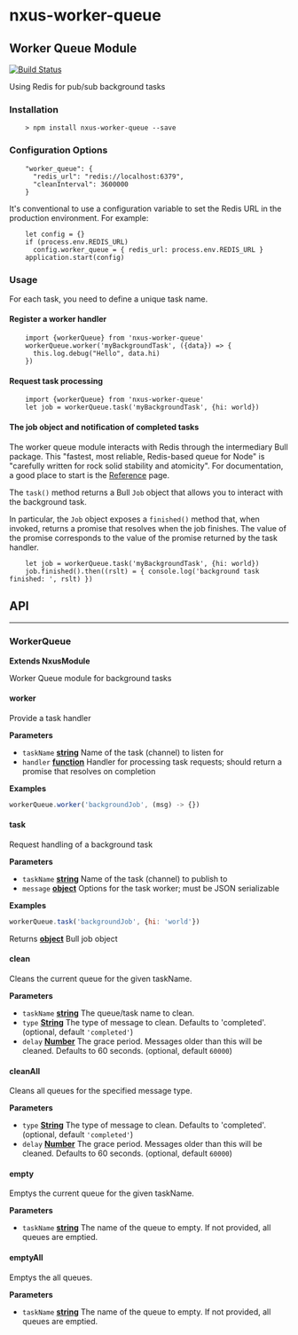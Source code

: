 # nxus-worker-queue

<!-- Generated by documentation.js. Update this documentation by updating the source code. -->

### 

## Worker Queue Module

[![Build Status](https://travis-ci.org/nxus/worker-queue.svg?branch=master)](https://travis-ci.org/nxus/worker-queue)

Using Redis for pub/sub background tasks

### Installation

        > npm install nxus-worker-queue --save

### Configuration Options

        "worker_queue": {
          "redis_url": "redis://localhost:6379",
          "cleanInterval": 3600000
        }

It's conventional to use a configuration variable to set the
Redis URL in the production environment. For example:

        let config = {}
        if (process.env.REDIS_URL)
          config.worker_queue = { redis_url: process.env.REDIS_URL }
        application.start(config)

### Usage

For each task, you need to define a unique task name.

#### Register a worker handler

        import {workerQueue} from 'nxus-worker-queue'
        workerQueue.worker('myBackgroundTask', ({data}) => {
          this.log.debug("Hello", data.hi)
        })

#### Request task processing

        import {workerQueue} from 'nxus-worker-queue'
        let job = workerQueue.task('myBackgroundTask', {hi: world})

#### The job object and notification of completed tasks

The worker queue module interacts with Redis through the intermediary
Bull package. This "fastest, most reliable, Redis-based queue for
Node" is "carefully written for rock solid stability and atomicity".
For documentation, a good place to start is
the [Reference](https://github.com/pertoo/bull/blob/master/REFERENCE.md) page.

The `task()` method returns a Bull `Job` object that allows you to
interact with the background task.

In particular, the `Job` object exposes a `finished()` method that,
when invoked, returns a promise that resolves when the job finishes.
The value of the promise corresponds to the value of the promise
returned by the task handler.

        let job = workerQueue.task('myBackgroundTask', {hi: world})
        job.finished().then((rslt) = { console.log('background task finished: ', rslt) })

## API

* * *

### WorkerQueue

**Extends NxusModule**

Worker Queue module for background tasks

#### worker

Provide a task handler

**Parameters**

-   `taskName` **[string](https://developer.mozilla.org/en-US/docs/Web/JavaScript/Reference/Global_Objects/String)** Name of the task (channel) to listen for
-   `handler` **[function](https://developer.mozilla.org/en-US/docs/Web/JavaScript/Reference/Statements/function)** Handler for processing task requests;
      should return a promise that resolves on completion

**Examples**

```javascript
workerQueue.worker('backgroundJob', (msg) -> {})
```

#### task

Request handling of a background task

**Parameters**

-   `taskName` **[string](https://developer.mozilla.org/en-US/docs/Web/JavaScript/Reference/Global_Objects/String)** Name of the task (channel) to publish to
-   `message` **[object](https://developer.mozilla.org/en-US/docs/Web/JavaScript/Reference/Global_Objects/Object)** Options for the task worker;
      must be JSON serializable

**Examples**

```javascript
workerQueue.task('backgroundJob', {hi: 'world'})
```

Returns **[object](https://developer.mozilla.org/en-US/docs/Web/JavaScript/Reference/Global_Objects/Object)** Bull job object

#### clean

Cleans the current queue for the given taskName.

**Parameters**

-   `taskName` **[string](https://developer.mozilla.org/en-US/docs/Web/JavaScript/Reference/Global_Objects/String)** The queue/task name to clean.
-   `type` **[String](https://developer.mozilla.org/en-US/docs/Web/JavaScript/Reference/Global_Objects/String)** The type of message to clean. Defaults to 'completed'. (optional, default `'completed'`)
-   `delay` **[Number](https://developer.mozilla.org/en-US/docs/Web/JavaScript/Reference/Global_Objects/Number)** The grace period. Messages older than this will be cleaned. Defaults to 60 seconds. (optional, default `60000`)

#### cleanAll

Cleans all queues for the specified message type.

**Parameters**

-   `type` **[String](https://developer.mozilla.org/en-US/docs/Web/JavaScript/Reference/Global_Objects/String)** The type of message to clean. Defaults to 'completed'. (optional, default `'completed'`)
-   `delay` **[Number](https://developer.mozilla.org/en-US/docs/Web/JavaScript/Reference/Global_Objects/Number)** The grace period. Messages older than this will be cleaned. Defaults to 60 seconds. (optional, default `60000`)

#### empty

Emptys the current queue for the given taskName.

**Parameters**

-   `taskName` **[string](https://developer.mozilla.org/en-US/docs/Web/JavaScript/Reference/Global_Objects/String)** The name of the queue to empty. If not provided, all queues are emptied.

#### emptyAll

Emptys the all queues.

**Parameters**

-   `taskName` **[string](https://developer.mozilla.org/en-US/docs/Web/JavaScript/Reference/Global_Objects/String)** The name of the queue to empty. If not provided, all queues are emptied.
